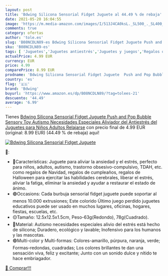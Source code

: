 ```yaml
---
layout: post
title: 'Bdwing Silicona Sensorial Fidget Juguete al 44.49 % de rebaja'
date: 2021-05-20 16:04:55
image: 'https://m.media-amazon.com/images/I/513J4CA0ksL._SL500_._SL400_.jpg'
comments: true
category: ofertas
author: 'tole.es'
slug: 'B08NCDLN89-es Bdwing Silicona Sensorial Fidget Juguete Push and Pop...'
sku: 'B08NCDLN89-es'
tags: [ 'Juguetes','Juguetes antiestrés','Juguetes y juegos','Regalos originales y de broma','bdwing','juguetes', ]
actualPrice: 4.99 EUR
currency: EUR
price: 4.99
comparePrice: 8.99 EUR
prodname: 'Bdwing Silicona Sensorial Fidget Juguete  Push and Pop Bubble Sensory Toy  Autismo Necesidades Especiales Aliviador del Antiestrés del Juguetes para Niños Adultos Relajarse'
country: 'es'
flag: '🇪🇸'
brand: 'Bdwing'
buyurl: 'https://www.amazon.es/dp/B08NCDLN89/?tag=tolees-21'
descuento: '44.49'
average: '6.99'
---
```


Tienes [Bdwing Silicona Sensorial Fidget Juguete  Push and Pop Bubble Sensory Toy  Autismo Necesidades Especiales Aliviador del Antiestrés del Juguetes para Niños Adultos Relajarse](https://www.amazon.es/dp/B08NCDLN89/?tag=tolees-21) con precio final de  4.99 EUR (original: 8.99 EUR) (44.49 %  de rebaja) aqui!

[![Bdwing Silicona Sensorial Fidget Juguete](https://m.media-amazon.com/images/I/513J4CA0ksL._SL500_._SL400_.jpg)](https://www.amazon.es/dp/B08NCDLN89/?tag=tolees-21)

🔎:

- 🔵Características: Juguete para aliviar la ansiedad y el estrés, perfecto para niños, adultos, autismo, trastorno obsesivo-compulsivo, TDAH, etc. como regalos de Navidad, regalos de cumpleaños, regalos de Halloween para ejercitar las habilidades cerebrales, liberar el estrés, aliviar la fatiga, eliminar la ansiedad y ayudar a restaurar el estado de ánimo.
- 🟣Occasions: Cada burbuja sensorial fidget juguete puede soportar al menos 10.000 extrusiones; Este colorido Último juego perdido juguetes educativos puede ser usado en muchos lugares, oficinas, hogares, fiestas, escuelas, etc.
- 🟡Tamaño: 12.5x12.5x1.5cm, Peso-63g(Redondo), 78g(Cuadrado).
- 🔴Material: Autismo necesidades especiales alivio del estrés está hecho de silicona; Duradero, ecológico y lavable; Inofensivo para los humanos y las mascotas.
- 🟢Multi-color y Multi-formas: Colores-amarillo, púrpura, naranja, verde; Formas-redondas, cuadradas; Los colores brillantes te dan una sensación viva, feliz y excitante; Junto con un sonido dulce y nítido te hace embriagador.

[🛒 Comprar!!!](https://www.amazon.es/dp/B08NCDLN89/?tag=tolees-21)

